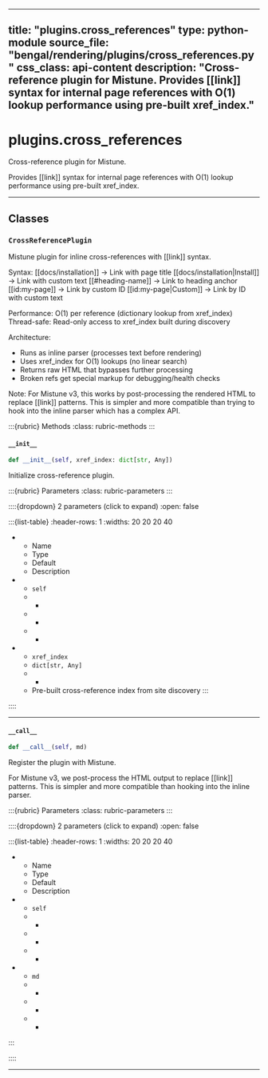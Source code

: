 
---
title: "plugins.cross_references"
type: python-module
source_file: "bengal/rendering/plugins/cross_references.py"
css_class: api-content
description: "Cross-reference plugin for Mistune.  Provides [[link]] syntax for internal page references with O(1) lookup performance using pre-built xref_index."
---

# plugins.cross_references

Cross-reference plugin for Mistune.

Provides [[link]] syntax for internal page references with O(1) lookup
performance using pre-built xref_index.

---

## Classes

### `CrossReferencePlugin`


Mistune plugin for inline cross-references with [[link]] syntax.

Syntax:
    [[docs/installation]]           -> Link with page title
    [[docs/installation|Install]]   -> Link with custom text
    [[#heading-name]]               -> Link to heading anchor
    [[id:my-page]]                  -> Link by custom ID
    [[id:my-page|Custom]]          -> Link by ID with custom text

Performance: O(1) per reference (dictionary lookup from xref_index)
Thread-safe: Read-only access to xref_index built during discovery

Architecture:
- Runs as inline parser (processes text before rendering)
- Uses xref_index for O(1) lookups (no linear search)
- Returns raw HTML that bypasses further processing
- Broken refs get special markup for debugging/health checks

Note: For Mistune v3, this works by post-processing the rendered HTML
to replace [[link]] patterns. This is simpler and more compatible than
trying to hook into the inline parser which has a complex API.




:::{rubric} Methods
:class: rubric-methods
:::
#### `__init__`
```python
def __init__(self, xref_index: dict[str, Any])
```

Initialize cross-reference plugin.



:::{rubric} Parameters
:class: rubric-parameters
:::

::::{dropdown} 2 parameters (click to expand)
:open: false

:::{list-table}
:header-rows: 1
:widths: 20 20 20 40

* - Name
  - Type
  - Default
  - Description
* - `self`
  - -
  - -
  - -
* - `xref_index`
  - `dict[str, Any]`
  - -
  - Pre-built cross-reference index from site discovery
:::

::::




---
#### `__call__`
```python
def __call__(self, md)
```

Register the plugin with Mistune.

For Mistune v3, we post-process the HTML output to replace [[link]] patterns.
This is simpler and more compatible than hooking into the inline parser.



:::{rubric} Parameters
:class: rubric-parameters
:::

::::{dropdown} 2 parameters (click to expand)
:open: false

:::{list-table}
:header-rows: 1
:widths: 20 20 20 40

* - Name
  - Type
  - Default
  - Description
* - `self`
  - -
  - -
  - -
* - `md`
  - -
  - -
  - -
:::

::::




---



